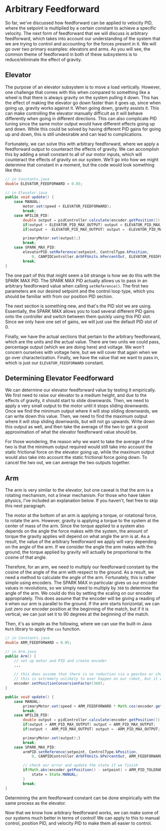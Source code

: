 # Arbitrary Feedforward

So far, we've discussed how feedforward can be applied to velocity PID, where the setpoint is multiplied by a certain constant to achieve a specific velocity. The next form of feedforward that we will discuss is arbitrary feedforward, which takes into account our understanding of the system that we are trying to control and accounting for the forces present in it. We will go over two primary examples: elevators and arms. As you will see, the common theme of feedforward in both of these subsystems is to reduce/eliminate the effect of gravity.

## Elevator

The purpose of an elevator subsystem is to move a load vertically. However, one challenge that comes with this when compared to something like a wheel is that there is always gravity on the system pulling it down. This has the effect of making the elevator go down faster than it goes up, since when going up, gravity works against it. When going down, gravity assists it. This can make controlling the elevator manually difficult as it will behave differently when going in different directions. This can also complicate PID tuning since the same motor output would have different effects going up and down. While this could be solved by having different PID gains for going up and down, this is still undesirable and can lead to complications.

Fortunately, we can solve this with arbitrary feedforward, where we apply a feedforward output to counteract the effects of gravity. We can accomplish this by adding a small constant to all of our motor inputs, which will counteract the effects of gravity on our system. We'll go into how we might determine that constant in a moment, but the code would look something like this:

```java
// in Constants.java
double ELEVATOR_FEEDFORWARD = 0.05;

// in Elevator.java
public void update() {
    case MANUAL:
        motor.set(speed + ELEVATOR_FEEDFORWARD);
        break;
    case WPILIB_PID:
        double output = pidController.calculate(encoder.getPosition()) + ELEVATOR_FEEDFORWARD;
        if(output > ELEVATOR_PID_MAX_OUTPUT) output = ELEVATOR_PID_MAX_OUTPUT;
        if(output < -ELEVATOR_PID_MAX_OUTPUT) output = -ELEVATOR_PID_MAX_OUTPUT;

        primaryMotor.set(output);)
        break;
    case SPARK_MAX_PID:
        elevatorPID.setReference(setpoint, ControlType.kPosition,
            0, CANPIDController.ArbFFUnits.kPercentOut, ELEVATOR_FEEDFORWARD);
        break;
}
```

The one part of this that might seem a bit strange is how we do this with the SPARK MAX PID. The SPARK MAX PID actually allows us to pass in an arbitrary feedforward value when calling `setReference()`. The first two parameters are our desired setpoint and the control loop type, which you should be familiar with from our position PID section.

The next section is something new, and that's the PID slot we are using. Essentially, the SPARK MAX allows you to load several different PID gains onto the controller and switch between them quickly using this PID slot. Since we only have one set of gains, we will just use the default PID slot of 0.

Finally, we have the actual sections that pertain to the arbitrary feedforward, which are the units and the actual value. There are two units we could pass, percentage output (which we are doing here) and voltage. We won't concern ourselves with voltage here, but we will cover that again when we go over characterization. Finally, we have the value that we want to pass in, which is just our `ELEVATOR_FEEDFORWARD` constant.

## Determining Elevator Feedforward

We can determine our elevator feedforward value by testing it empirically. We first need to raise our elevator to a medium height, and due to the effects of gravity, it should start to slide downwards. Then, we need to apply a very small output to the motor until it stops sliding downwards. Once we find the minimum output where it will stop sliding downwards, we can write down this value. Then, we need to find the maximum output where it will stop sliding downwards, but will not go upwards. Write down this output as well, and then take the average of the two to get a good approximation of what the elevator feedforward value should be. 

For those wondering, the reason why we want to take the average of the two is that the minimum output required would still take into account the static frictional force on the elevator going up, while the maximum output would also take into account the static frictional force going down. To cancel the two out, we can average the two outputs together.

## Arm

The arm is very similar to the elevator, but one caveat is that the arm is a rotating mechanism, not a linear mechanism. For those who have taken physics, I've included an explanation below. If you haven't, feel free to skip this next paragraph.

The motor at the bottom of an arm is applying a torque, or rotational force, to rotate the arm. However, gravity is applying a torque to the system at the center of mass of the arm. Since the torque applied to a system also depends on the angle the force makes with the system, the amount of torque the gravity applies will depend on what angle the arm is at. As a result, the value of the arbitrary feedforward we apply will vary depending on the angle of the arm. If we consider the angle the arm makes with the ground, the torque applied by gravity will actually be proportional to the cosine of that angle.

Therefore, for an arm, we need to multiply our feedforward constant by the cosine of the angle of the arm with respect to the ground. As a result, we need a method to calculate the angle of the arm. Fortunately, this is rather simple using encoders. The SPARK MAX in particular gives us our encoder values in revolutions, so we simply need to multiply by `360` to determine the angle of the arm. We could do this by setting the scaling on our encoder appropriately. This does assume that the encoder will be giving a reading of `0` when our arm is parallel to the ground. If the arm starts horizontal, we can just zero our encoder position at the beginning of the match, but if it is vertical, we can just set it to 90 degrees at the beginning of the match.

Then, it's as simple as the following, where we can use the built-in Java `Math` library to apply the `cos` function.

```java
// in Constants.java
double ARM_FEEDFORWARD = 0.05;

// in Arm.java
public Arm() {
    // set up motor and PID and create encoder
    ...

    // this does assume that there is no reduction via a gearbox or chain between our motor and the actual arm
    // this is extremely unlikely to ever happen on our robot, but it was excluded here for simplicity
    encoder.setPositionConversionFactor(360);
}

public void update() {
    case MANUAL:
        primaryMotor.set(speed + ARM_FEEDFORWARD * Math.cos(encoder.getPosition()));
        break;
    case WPILIB_PID:
        double output = pidController.calculate(encoder.getPosition()) + ARM_FEEDFORWARD * Math.cos(encoder.getPosition());
        if(output > ARM_PID_MAX_OUTPUT) output = ARM_PID_MAX_OUTPUT;
        if(output < -ARM_PID_MAX_OUTPUT) output = -ARM_PID_MAX_OUTPUT;

        primaryMotor.set(output);)
        break;
    case SPARK_MAX_PID:
        armPID.setReference(setpoint, ControlType.kPosition,
            0, CANPIDController.ArbFFUnits.kPercentOut, ARM_FEEDFORWARD * Math.cos(encoder.getPosition()));

        // check our error and update the state if we finish
        if(Math.abs(encoder.getPosition() - setpoint) < ARM_PID_TOLERANCE) {
            state = State.MANUAL;
        }
        break;
}
```

Determining the arm feedforward constant can be done empirically with the same process as the elevator.

Now that we know how arbitrary feedforward works, we can make some of our systems much better in terms of control! We can apply to this to manual control, position PID, and velocity PID to make them all easier to control.
